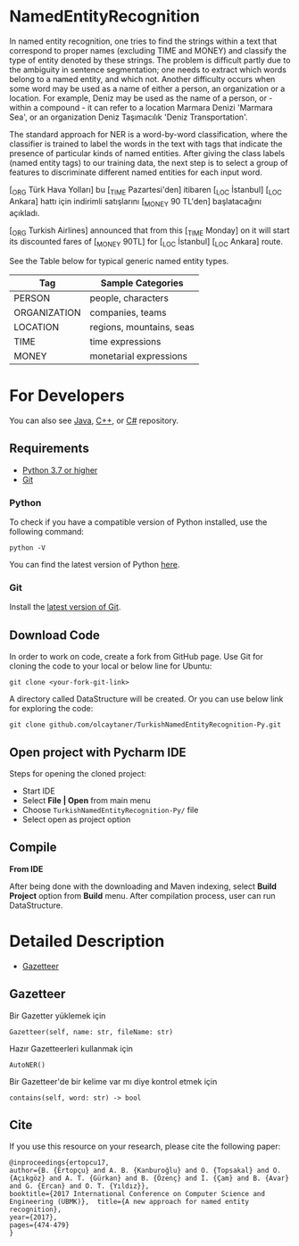 # NamedEntityRecognition

In named entity recognition, one tries to find the strings within a text that correspond to proper names (excluding TIME and MONEY) and classify the type of entity denoted by these strings. The problem is difficult partly due to the ambiguity in sentence segmentation; one needs to extract which words belong to a named entity, and which not. Another difficulty occurs when some word may be used as a name of either a person, an organization or a location. For example, Deniz may be used as the name of a person, or - within a compound - it can refer to a location Marmara Denizi 'Marmara Sea', or an organization Deniz Taşımacılık 'Deniz Transportation'.

The standard approach for NER is a word-by-word classification, where the classifier is trained to label the words in the text with tags that indicate the presence of particular kinds of named entities. After giving the class labels (named entity tags) to our training data, the next step is to select a group of features to discriminate different named entities for each input word.

[<sub>ORG</sub> Türk Hava Yolları] bu [<sub>TIME</sub> Pazartesi'den] itibaren [<sub>LOC</sub> İstanbul] [<sub>LOC</sub> Ankara] hattı için indirimli satışlarını [<sub>MONEY</sub> 90 TL'den] başlatacağını açıkladı.

[<sub>ORG</sub> Turkish Airlines] announced that from this [<sub>TIME</sub> Monday] on it will start its discounted fares of [<sub>MONEY</sub> 90TL] for [<sub>LOC</sub> İstanbul] [<sub>LOC</sub> Ankara] route.

See the Table below for typical generic named entity types.

|Tag|Sample Categories|
|---|---|
|PERSON|people, characters|
|ORGANIZATION|companies, teams|
|LOCATION|regions, mountains, seas|
|TIME|time expressions|
|MONEY|monetarial expressions|

For Developers
============
You can also see [Java](https://github.com/starlangsoftware/TurkishNamedEntityRecognition), [C++](https://github.com/starlangsoftware/TurkishNamedEntityRecognition-CPP), or [C#](https://github.com/starlangsoftware/TurkishNamedEntityRecognition-CS) repository.

## Requirements

* [Python 3.7 or higher](#python)
* [Git](#git)

### Python 

To check if you have a compatible version of Python installed, use the following command:

    python -V
    
You can find the latest version of Python [here](https://www.python.org/downloads/).

### Git

Install the [latest version of Git](https://git-scm.com/book/en/v2/Getting-Started-Installing-Git).

## Download Code

In order to work on code, create a fork from GitHub page. 
Use Git for cloning the code to your local or below line for Ubuntu:

	git clone <your-fork-git-link>

A directory called DataStructure will be created. Or you can use below link for exploring the code:

	git clone github.com/olcaytaner/TurkishNamedEntityRecognition-Py.git

## Open project with Pycharm IDE

Steps for opening the cloned project:

* Start IDE
* Select **File | Open** from main menu
* Choose `TurkishNamedEntityRecognition-Py/` file
* Select open as project option


## Compile

**From IDE**

After being done with the downloading and Maven indexing, select **Build Project** option from **Build** menu. After compilation process, user can run DataStructure.

Detailed Description
============
+ [Gazetteer](#gazetteer)

## Gazetteer

Bir Gazetter yüklemek için

	Gazetteer(self, name: str, fileName: str)

Hazır Gazetteerleri kullanmak için

	AutoNER()

Bir Gazetteer'de bir kelime var mı diye kontrol etmek için

	contains(self, word: str) -> bool

## Cite
If you use this resource on your research, please cite the following paper: 

```
@inproceedings{ertopcu17,  
author={B. {Ertopçu} and A. B. {Kanburoğlu} and O. {Topsakal} and O. {Açıkgöz} and A. T. {Gürkan} and B. {Özenç} and İ. {Çam} and B. {Avar} and G. {Ercan} and O. T. {Yıldız}},  
booktitle={2017 International Conference on Computer Science and Engineering (UBMK)},  title={A new approach for named entity recognition},   
year={2017},  
pages={474-479}
}

